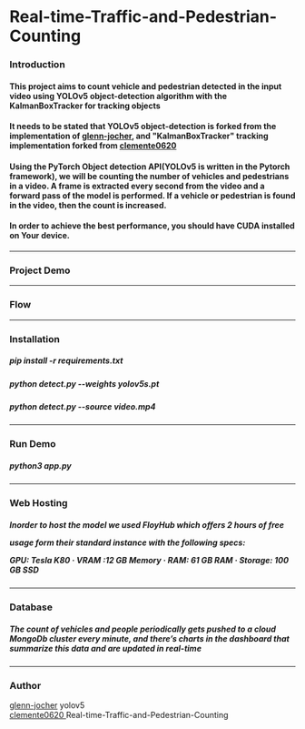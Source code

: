 # Real-time-Traffic-and-Pedestrian-Counting

<h3>Introduction</h3>
<h4>This project aims to count vehicle and pedestrian detected in the input video using YOLOv5 object-detection algorithm with the KalmanBoxTracker for tracking objects</h4>

<h4>It needs to be stated that YOLOv5 object-detection is forked from the implementation of 
<a href="https://github.com/ultralytics/yolov5?fbclid=IwAR3mJzN0aLJZY0qLzXeuuZo5OwfOYZ_BHLNs5bZo3N4dDEHfLg0HnZZRbDs">glenn-jocher</a>, and "KalmanBoxTracker" tracking implementation forked from 
<a href="https://github.com/clemente0420/Real-time-Traffic-and-Pedestrian-Counting?fbclid=IwAR1O0PaEmcSf4E4m6_It6hMCTJD2UJl70S6O-XZd4UL_086ig9upg5NGZ-g">clemente0620</a></h4>

<h4>Using the PyTorch Object detection API(YOLOv5 is written in the Pytorch framework), we will be counting the number of vehicles and pedestrians in a video. A frame is extracted every second from the video and a forward pass of the model is performed. If a vehicle or pedestrian is found in the video, then the count is increased.
</h4>

<h4>In order to achieve the best performance, you should have CUDA installed on Your device.</h4>
<hr>

<h3>Project Demo</h3>

<hr>

<h3>Flow</h3>

<hr>

<h3>Installation</h3>

<h5>pip install -r requirements.txt</h5>

<h5>python detect.py --weights yolov5s.pt</h5>

<h5>python detect.py --source video.mp4</h5>

<hr>

<h3>Run Demo</h3>
<h5>python3 app.py</h5>
<hr>



<h3>Web Hosting</h3>
<h5>
Inorder to host the model we used FloyHub which offers 2 hours of free

usage form their standard instance with the following specs:

GPU: Tesla K80 · VRAM :12 GB Memory · RAM: 61 GB RAM · Storage: 100 GB SSD</h5>

<hr>

<h3>Database</h3>
<h5>The count of vehicles and people periodically gets pushed to a cloud MongoDb cluster every minute, and there’s charts in the dashboard that summarize this data and are updated in real-time</h5>

<hr>

<h3>Author</h3>

<a href="https://github.com/ultralytics/yolov5?fbclid=IwAR3mJzN0aLJZY0qLzXeuuZo5OwfOYZ_BHLNs5bZo3N4dDEHfLg0HnZZRbDs">glenn-jocher</a> yolov5<br>
<a href="https://github.com/clemente0420/Real-time-Traffic-and-Pedestrian-Counting?fbclid=IwAR1O0PaEmcSf4E4m6_It6hMCTJD2UJl70S6O-XZd4UL_086ig9upg5NGZ-g">clemente0620 </a></h4>Real-time-Traffic-and-Pedestrian-Counting
